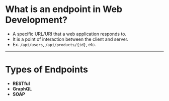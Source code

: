 # What is an endpoint in Web Development?

- A specific URL/URI that a web application responds to.
- It is a point of interaction between the client and server.
- Ex. `/api/users`, `/api/products/{id}`, etc.

---

# Types of Endpoints

- **RESTful**
- **GraphQL**
- **SOAP**